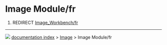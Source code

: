 # Image Module/fr
1.  REDIRECT [Image\_Workbench/fr](Image_Workbench/fr.md)



---
![](images/Right_arrow.png) [documentation index](../README.md) > [Image](Image_Workbench.md) > Image Module/fr
